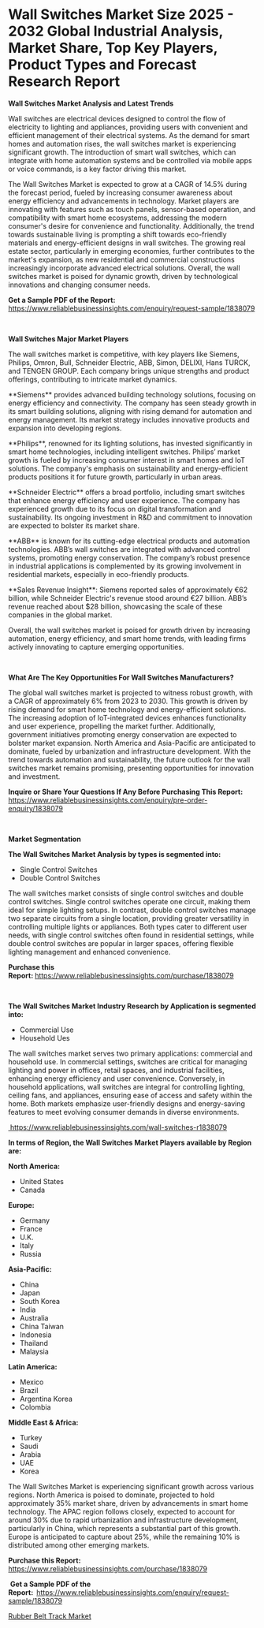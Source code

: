 <p><h1>Wall Switches Market Size 2025 - 2032 Global Industrial Analysis, Market Share, Top Key Players, Product Types and Forecast Research Report</h1></p><p><strong>Wall Switches Market Analysis and Latest Trends</strong></p>
<p><p>Wall switches are electrical devices designed to control the flow of electricity to lighting and appliances, providing users with convenient and efficient management of their electrical systems. As the demand for smart homes and automation rises, the wall switches market is experiencing significant growth. The introduction of smart wall switches, which can integrate with home automation systems and be controlled via mobile apps or voice commands, is a key factor driving this market.</p><p>The Wall Switches Market is expected to grow at a CAGR of 14.5% during the forecast period, fueled by increasing consumer awareness about energy efficiency and advancements in technology. Market players are innovating with features such as touch panels, sensor-based operation, and compatibility with smart home ecosystems, addressing the modern consumer's desire for convenience and functionality. Additionally, the trend towards sustainable living is prompting a shift towards eco-friendly materials and energy-efficient designs in wall switches. The growing real estate sector, particularly in emerging economies, further contributes to the market's expansion, as new residential and commercial constructions increasingly incorporate advanced electrical solutions. Overall, the wall switches market is poised for dynamic growth, driven by technological innovations and changing consumer needs.</p></p>
<p><strong>Get a Sample PDF of the Report:&nbsp;</strong> <a href="https://www.reliablebusinessinsights.com/enquiry/request-sample/1838079?utm_campaign=2207&utm_medium=2&utm_source=Github&utm_content=ia&utm_term=18022025&utm_id=wall-switches">https://www.reliablebusinessinsights.com/enquiry/request-sample/1838079</a></p>
<p>&nbsp;</p>
<p><strong>Wall Switches Major Market Players</strong></p>
<p><p>The wall switches market is competitive, with key players like Siemens, Philips, Omron, Bull, Schneider Electric, ABB, Simon, DELIXI, Hans TURCK, and TENGEN GROUP. Each company brings unique strengths and product offerings, contributing to intricate market dynamics.</p><p>**Siemens** provides advanced building technology solutions, focusing on energy efficiency and connectivity. The company has seen steady growth in its smart building solutions, aligning with rising demand for automation and energy management. Its market strategy includes innovative products and expansion into developing regions.</p><p>**Philips**, renowned for its lighting solutions, has invested significantly in smart home technologies, including intelligent switches. Philips’ market growth is fueled by increasing consumer interest in smart homes and IoT solutions. The company's emphasis on sustainability and energy-efficient products positions it for future growth, particularly in urban areas.</p><p>**Schneider Electric** offers a broad portfolio, including smart switches that enhance energy efficiency and user experience. The company has experienced growth due to its focus on digital transformation and sustainability. Its ongoing investment in R&D and commitment to innovation are expected to bolster its market share.</p><p>**ABB** is known for its cutting-edge electrical products and automation technologies. ABB’s wall switches are integrated with advanced control systems, promoting energy conservation. The company’s robust presence in industrial applications is complemented by its growing involvement in residential markets, especially in eco-friendly products.</p><p>**Sales Revenue Insight**: Siemens reported sales of approximately €62 billion, while Schneider Electric's revenue stood around €27 billion. ABB’s revenue reached about $28 billion, showcasing the scale of these companies in the global market.</p><p>Overall, the wall switches market is poised for growth driven by increasing automation, energy efficiency, and smart home trends, with leading firms actively innovating to capture emerging opportunities.</p></p>
<p>&nbsp;</p>
<p><strong>What Are The Key Opportunities For Wall Switches Manufacturers?</strong></p>
<p><p>The global wall switches market is projected to witness robust growth, with a CAGR of approximately 6% from 2023 to 2030. This growth is driven by rising demand for smart home technology and energy-efficient solutions. The increasing adoption of IoT-integrated devices enhances functionality and user experience, propelling the market further. Additionally, government initiatives promoting energy conservation are expected to bolster market expansion. North America and Asia-Pacific are anticipated to dominate, fueled by urbanization and infrastructure development. With the trend towards automation and sustainability, the future outlook for the wall switches market remains promising, presenting opportunities for innovation and investment.</p></p>
<p><strong>Inquire or Share Your Questions If Any Before Purchasing This Report:</strong> <a href="https://www.reliablebusinessinsights.com/enquiry/pre-order-enquiry/1838079?utm_campaign=2207&utm_medium=2&utm_source=Github&utm_content=ia&utm_term=18022025&utm_id=wall-switches">https://www.reliablebusinessinsights.com/enquiry/pre-order-enquiry/1838079</a></p>
<p>&nbsp;</p>
<p><strong>Market Segmentation</strong></p>
<p><strong>The Wall Switches Market Analysis by types is segmented into:</strong></p>
<p><ul><li>Single Control Switches</li><li>Double Control Switches</li></ul></p>
<p><p>The wall switches market consists of single control switches and double control switches. Single control switches operate one circuit, making them ideal for simple lighting setups. In contrast, double control switches manage two separate circuits from a single location, providing greater versatility in controlling multiple lights or appliances. Both types cater to different user needs, with single control switches often found in residential settings, while double control switches are popular in larger spaces, offering flexible lighting management and enhanced convenience.</p></p>
<p><strong>Purchase this Report:&nbsp;</strong><a href="https://www.reliablebusinessinsights.com/purchase/1838079?utm_campaign=2207&utm_medium=2&utm_source=Github&utm_content=ia&utm_term=18022025&utm_id=wall-switches">https://www.reliablebusinessinsights.com/purchase/1838079</a></p>
<p>&nbsp;</p>
<p><strong>The Wall Switches Market Industry Research by Application is segmented into:</strong></p>
<p><ul><li>Commercial Use</li><li>Household Ues</li></ul></p>
<p><p>The wall switches market serves two primary applications: commercial and household use. In commercial settings, switches are critical for managing lighting and power in offices, retail spaces, and industrial facilities, enhancing energy efficiency and user convenience. Conversely, in household applications, wall switches are integral for controlling lighting, ceiling fans, and appliances, ensuring ease of access and safety within the home. Both markets emphasize user-friendly designs and energy-saving features to meet evolving consumer demands in diverse environments.</p></p>
<p><a href="https://www.reliablebusinessinsights.com/wall-switches-r1838079?utm_campaign=2207&utm_medium=2&utm_source=Github&utm_content=ia&utm_term=18022025&utm_id=wall-switches">&nbsp;https://www.reliablebusinessinsights.com/wall-switches-r1838079</a></p>
<p><strong>In terms of Region, the Wall Switches Market Players available by Region are:</strong></p>
<p>
    <p> <strong> North America: </strong>
        <ul>
            <li>United States</li>
            <li>Canada</li>
        </ul>
        </p> 
    <p> <strong> Europe: </strong>
        <ul>
            <li>Germany</li>
            <li>France</li>
            <li>U.K.</li>
            <li>Italy</li>
            <li>Russia</li>
        </ul>
        </p> 
    <p> <strong> Asia-Pacific: </strong>
        <ul>
            <li>China</li>
            <li>Japan</li>
            <li>South Korea</li>
            <li>India</li>
            <li>Australia</li>
            <li>China Taiwan</li>
            <li>Indonesia</li>
            <li>Thailand</li>
            <li>Malaysia</li>
        </ul>
        </p> 
    <p> <strong> Latin America: </strong>
        <ul>
            <li>Mexico</li>
            <li>Brazil</li>
            <li>Argentina Korea</li>
            <li>Colombia</li>
        </ul>
        </p> 
    <p> <strong> Middle East & Africa: </strong>
        <ul>
            <li>Turkey</li>
            <li>Saudi</li>
            <li>Arabia</li>
            <li>UAE</li>
            <li>Korea</li>
        </ul>
    </p>
    </p>
<p><p>The Wall Switches Market is experiencing significant growth across various regions. North America is poised to dominate, projected to hold approximately 35% market share, driven by advancements in smart home technology. The APAC region follows closely, expected to account for around 30% due to rapid urbanization and infrastructure development, particularly in China, which represents a substantial part of this growth. Europe is anticipated to capture about 25%, while the remaining 10% is distributed among other emerging markets.</p></p>
<p><strong>Purchase this Report: </strong><a href="https://www.reliablebusinessinsights.com/purchase/1838079?utm_campaign=2207&utm_medium=2&utm_source=Github&utm_content=ia&utm_term=18022025&utm_id=wall-switches">https://www.reliablebusinessinsights.com/purchase/1838079</a></p>
<p>&nbsp;<strong>Get a Sample PDF of the Report:&nbsp;&nbsp;</strong><a href="https://www.reliablebusinessinsights.com/enquiry/request-sample/1838079?utm_campaign=2207&utm_medium=2&utm_source=Github&utm_content=ia&utm_term=18022025&utm_id=wall-switches">https://www.reliablebusinessinsights.com/enquiry/request-sample/1838079</a></p>
<p><strong></strong></p>
<p><p><a href="https://github.com/dmitriyvo6rog/Market-Research-Report-List-1/blob/main/rubber-belt-track-market.md?utm_campaign=2207&utm_medium=2&utm_source=Github&utm_content=ia&utm_term=18022025&utm_id=wall-switches">Rubber Belt Track Market</a></p></p>